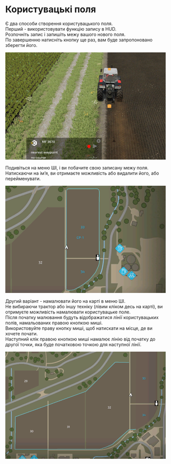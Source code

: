 # Користувацькі поля
  
Є два способи створення користувацького поля.  
Перший - використовувати функцію запису в HUD.  
Розпочніть запис і запишіть межу вашого нового поля.  
По завершенню натисніть кнопку ще раз, вам буде запропоновано зберегти його.  


![Image](../assets/images/recordcustomhelp_0_0_765_510.png)

  
Подивіться на меню ШІ, і ви побачите свою записану межу поля.  
Натискаючи на ім’я, ви отримаєте можливість або видалити його, або перейменувати.  


![Image](../assets/images/donecustomhelp_0_0_765_510.png)

  
Другий варіант - намалювати його на карті в меню ШІ.  
Не вибираючи трактор або іншу техніку (лівим кліком десь на карті), ви отримуєте можливість намалювати користувацьке поле.  
Після початку малювання будуть відображатися лінії користувацьких полів, намальованих правою кнопкою миші.  
Використовуйте праву кнопку миші, щоб натискати на місце, де ви хочете почати.  
Наступний клік правою кнопкою миші намалює лінію від початку до другої точки, яка буде початковою точкою для наступної лінії.  


![Image](../assets/images/drawcustomhelp_0_0_765_510.png)

